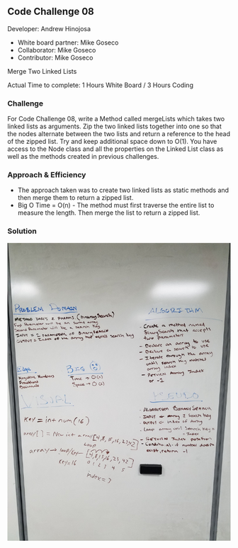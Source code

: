 ## Code Challenge 08

Developer: Andrew Hinojosa

- White board partner: Mike Goseco
- Collaborator: Mike Goseco
- Contributor: Mike Goseco

Merge Two Linked Lists

Actual Time to complete: 1 Hours White Board / 3 Hours Coding

### Challenge
For Code Challenge 08,  write a Method called mergeLists which takes two linked lists as arguments. Zip the two linked lists together into one so that the nodes alternate between the two lists and return a reference to the head of the zipped list. Try and keep additional space down to O(1). You have access to the Node class and all the properties on the Linked List class as well as the methods created in previous challenges.

### Approach & Efficiency
* The approach taken was to create two linked lists as static methods and then merge them to return a zipped list.
* Big O Time = O(n) - The method must first traverse the entire list to measure the length. Then merge the list to return a zipped list.

### Solution
![White Board 08](https://github.com/drewsview34/data-structures-and-algorithms/blob/master/assets/codeChallengeThree.jpg)
